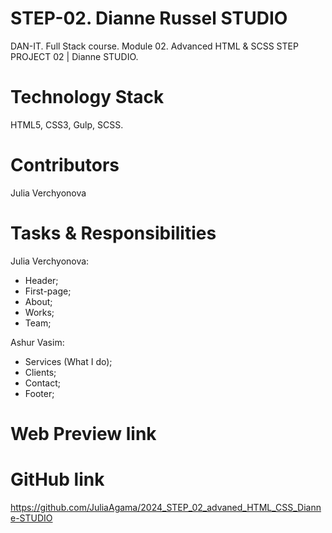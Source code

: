 
# STEP-02. Dianne Russel STUDIO

DAN-IT. Full Stack course. Module 02. Advanced HTML & SCSS
STEP PROJECT 02 | Dianne STUDIO.

# Technology Stack

HTML5, CSS3, Gulp, SCSS.

# Contributors

Julia Verchyonova

# Tasks & Responsibilities

Julia Verchyonova:

- Header;
- First-page;
- About;
- Works;
- Team;

Ashur Vasim:

- Services (What I do);
- Clients;
- Contact;
- Footer;

# Web Preview link


# GitHub link

https://github.com/JuliaAgama/2024_STEP_02_advaned_HTML_CSS_Dianne-STUDIO
